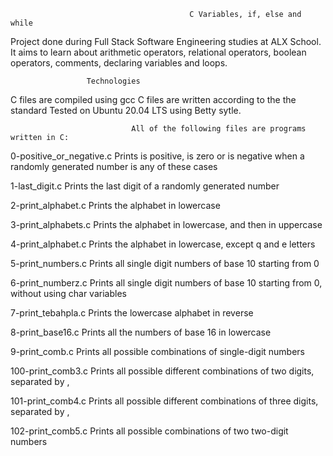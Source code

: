                                             C Variables, if, else and while
Project done during Full Stack Software Engineering studies at ALX School. It aims to learn about arithmetic operators, relational operators, boolean operators, comments, declaring variables and loops. 

                     Technologies
C files are compiled using gcc 
C files are written according to the the standard
Tested on Ubuntu 20.04 LTS using Betty sytle.

                               All of the following files are programs written in C:

0-positive_or_negative.c	Prints is positive, is zero or is negative when a randomly generated number is any of these cases

1-last_digit.c	Prints the last digit of a randomly generated number

2-print_alphabet.c	Prints the alphabet in lowercase

3-print_alphabets.c	Prints the alphabet in lowercase, and then in uppercase

4-print_alphabet.c	Prints the alphabet in lowercase, except q and e letters

5-print_numbers.c	Prints all single digit numbers of base 10 starting from 0

6-print_numberz.c	Prints all single digit numbers of base 10 starting from 0, without using char variables

7-print_tebahpla.c	Prints the lowercase alphabet in reverse

8-print_base16.c	Prints all the numbers of base 16 in lowercase

9-print_comb.c	Prints all possible combinations of single-digit numbers

100-print_comb3.c	Prints all possible different combinations of two digits, separated by ,

101-print_comb4.c	Prints all possible different combinations of three digits, separated by ,

102-print_comb5.c	Prints all possible combinations of two two-digit numbers
